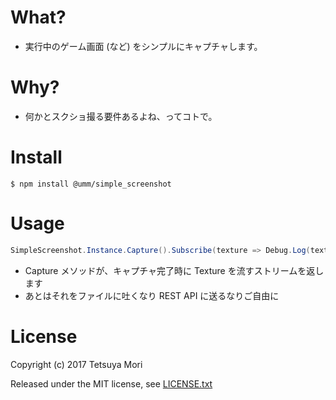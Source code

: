 # What?

* 実行中のゲーム画面 (など) をシンプルにキャプチャします。

# Why?

* 何かとスクショ撮る要件あるよね、ってコトで。

# Install

```shell
$ npm install @umm/simple_screenshot
```

# Usage

```csharp
SimpleScreenshot.Instance.Capture().Subscribe(texture => Debug.Log(texture));
```

* Capture メソッドが、キャプチャ完了時に Texture を流すストリームを返します
* あとはそれをファイルに吐くなり REST API に送るなりご自由に

# License

Copyright (c) 2017 Tetsuya Mori

Released under the MIT license, see [LICENSE.txt](LICENSE.txt)

